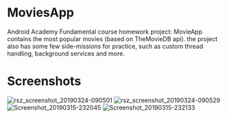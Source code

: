 # MoviesApp

Android Academy Fundamental course homework project: MovieApp contains the most popular movies (based on TheMovieDB api).
the project also has some few side-missions for practice, such as custom thread handling, background services and more.

# Screenshots
![rsz_screenshot_20190324-090501](https://user-images.githubusercontent.com/38051253/54876593-3e6e2480-4e1b-11e9-9d85-bfc325f351fd.jpg) ![rsz_screenshot_20190324-090529](https://user-images.githubusercontent.com/38051253/54876620-8bea9180-4e1b-11e9-99ab-b2db0ef9edb7.jpg) ![Screenshot_20190315-232045](https://user-images.githubusercontent.com/38051253/54473392-cb8ff880-47df-11e9-9e1e-c9a89c193a69.jpg) ![Screenshot_20190315-232133](https://user-images.githubusercontent.com/38051253/54473393-cb8ff880-47df-11e9-8ec1-f637faede2f9.jpg)
